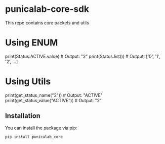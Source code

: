 # punicalab-core-sdk
This repo contains core packets and utils



# Using ENUM
print(Status.ACTIVE.value)  # Output: "2"
print(Status.list())  # Output: ['0', '1', '2', ...]

# Using Utils
print(get_status_name("2"))  # Output: "ACTIVE"
print(get_status_value("ACTIVE"))  # Output: "2"

## Installation

You can install the package via pip:

```sh
pip install punicalab_core